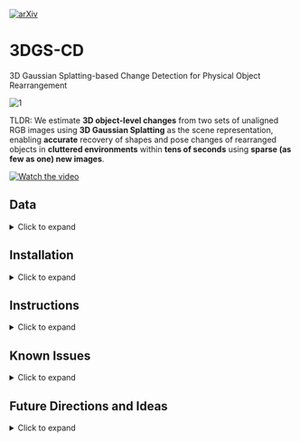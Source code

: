 [![arXiv](https://img.shields.io/badge/arXiv-2411.03706-b31b1b.svg)](https://arxiv.org/abs/2411.03706)
# 3DGS-CD
3D Gaussian Splatting-based Change Detection for Physical Object Rearrangement

![1](https://github.com/user-attachments/assets/659806cd-d127-48aa-addb-771db4458926)


TLDR: We estimate **3D object-level changes** from two sets of unaligned RGB images using **3D Gaussian Splatting** as the scene representation, enabling **accurate** recovery of shapes and pose changes of rearranged objects in **cluttered environments** within **tens of seconds** using **sparse (as few as one) new images**.

[![Watch the video](https://via.placeholder.com/100)](https://github.com/user-attachments/assets/ef073079-6bed-4a06-8f0e-4e765a5fd680)

## Data


<details>
  <summary>Click to expand</summary>
<p>&nbsp;</p>

The **3DGS-CD dataset** can be found [here](https://drive.google.com/drive/folders/1OPUu643bkbAoryASNMi8_iDJGnypotc0?usp=drive_link).
All the RGB images have been pre-processed (i.e. downscaled and undistorted).
Below is the structure of the data folder:
```
scene_name
  - rgb: Pre-change images
  - rgb_new: Post-change images
    - Images at indices 0, 2, 4, ... are used for change detection
    - Images at indices 1, 3, 5, ... are used for evaluation
  - masks_gt: Ground truth change masks for evaluation images
  - nerfstudio_models: Pre-change 3DGS model weights
  - config.yml: Config file for the pre-change 3DGS model
  - transforms.json: Pre- and post-change camera poses in NerfStudio format
  - configs.json: Hyper-parameters
```
</details>


## Installation

<details>
  <summary>Click to expand</summary>

### 1. Install nerfstudio dependencies

#### 1.0 Create conda environment

```bash
conda create --name gscd -y python=3.8
conda activate gscd
pip install --upgrade pip
```

#### 1.1 Install CUDA dependencies

Install PyTorch with CUDA and [tiny-cuda-nn](https://github.com/NVlabs/tiny-cuda-nn).
`cuda-toolkit` is required for building `tiny-cuda-nn`.

For CUDA 11.8:

```bash
pip install torch==2.1.2+cu118 torchvision==0.16.2+cu118 --extra-index-url https://download.pytorch.org/whl/cu118

conda install -c "nvidia/label/cuda-11.8.0" cuda-toolkit
pip install ninja git+https://github.com/NVlabs/tiny-cuda-nn/#subdirectory=bindings/torch
```

See [Dependencies](https://github.com/nerfstudio-project/nerfstudio/blob/main/docs/quickstart/installation.md#dependencies)
in the Installation documentation for more.

#### 1.2 Install nerfstudio dependencies

```
git clone https://github.com/520xyxyzq/3DGS-CD.git 3dgscd
cd 3dgscd
pip install --upgrade pip setuptools
pip install -e .
```

### 2. Install 3DGS-CD dependencies

#### 2.1 Install EfficientSAM

Follow EfficientSAM [instructions](https://github.com/yformer/EfficientSAM)

**OR** if you prefer pip install:

```bash
pip install git+https://github.com/yformer/EfficientSAM.git@c9408a74b1db85e7831977c66e9462c6f4891729
```
Download the EfficientSAM model weight from [here](https://github.com/yformer/EfficientSAM/blob/main/weights/efficient_sam_vits.pt.zip) and change line 21 of [this file](https://github.com/yformer/EfficientSAM/blob/main/efficient_sam/build_efficient_sam.py) in your python lib to point to the downloaded weight. 

#### 2.2 Install HLoc

```bash
pip install git+https://github.com/cvg/Hierarchical-Localization.git@73a3cb0f59659306eb6c15c7213137b2196c5ceb
```
</details>

## Instructions
<details>
  <summary>Click to expand</summary>

### Run on our data

```
python nerfstudio/scripts/change_det.py \
  --config <data_folder>/<scene_name>/config.yml \
  --transform <data_folder>/<scene_name>/transforms.json \
  --output <data_folder>/<scene_name> \
  --ckpt <data_folder>/<scene_name>/nerfstudio_models/
```

**NOTE**: 
1. All output masks are saved under `<data_folder>/<scene_name>/masks_new/`. The `mask_*.png` files are the object move-out masks (previous location), and the `mask_new_*.png` files are the move-in masks (new location).
2. We have uploaded the pre-change 3DGS models with the data. This means you do not need to train the pre-change 3DGS models.
3. The post-change camera pose estimation is already handled for you, and the poses are stored in the `transforms.json` file.


### Run on custom data

#### 1. Data capture:

Use your camera (tested with iPhone-13 mini camera) to capture >150 images for your scene, make object-level changes and capture another 4~10 images of the changed state of the scene.



#### 2. Data Processing
#### 3. Run our method
</details>

## Known Issues
<details>
  <summary>Click to expand</summary>

### Parameter tuning
If the data is not captured carefully, our method can be sensitive to hyperparameters. Below are the key parameters we recommend tuning first:

```
mask_refine_sparse_view
  - Expand EfficientSAM box prompt for 2D change detection
  - 0.0 should be a good starting point
  - Increase if 2D change detection fails
pre_train_pred_bbox_expand
  - Expand EfficientSAM box prompt for 2D segmentation on the pre-change view (for removed/moved objects)
  - 0.05 should be a good starting point
  - Increase if 2D segmentation fails
proj_check_cutoff
  - Cutoff for multi-view mask fusion
  - 0.9 should be a good starting point
  - Increase if unwanted parts are included in the 3D segmentation volume.
  - Decrease if missing parts in the 3D segmentation volume
```

### Bug!
It wouldn’t be surprising if a bug slipped in somewhere in the pipeline. If you catch a bug, please [submit a PR](https://github.com/520xyxyzq/3DGS-CD/pulls) or open an issue to let us know.
</details>

## Future Directions and Ideas
<details>
  <summary>Click to expand</summary>

<p>&nbsp;</p>

We’re excited about the future directions this work inspires and enables! Below, we highlight some promising research opportunities. If you're interested in exploring any of these, feel free to reach out—we’d love to chat!

### Sparse-view 3DGS-CD
Can we detect 3D changes with just 4 pre-change images and 4 post-change images?!

### 3DGS-CD enables robot workspace reset

Wouldn’t it be cool if your robot could automatically reset your tabletop every time you make a mess? Check out the simple simulated demo in Section V.B of our paper!

### Fast radiance field model update to reflect 3D changes

No need to recapture data and wait 30 minutes to retrain a radiance field model just because something moved in the scene. Let’s update it based on the estimated changes! Check out the [NeRF-Update](https://arxiv.org/pdf/2403.11024) paper and Section V.C of our paper.

### Non-rigid 3DGS-CD

Let's estimate non-rigid object transformations!

</details>




